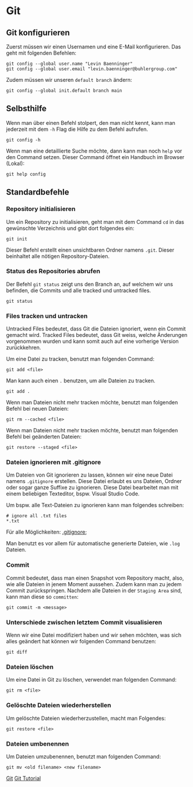 # Git

<show-structure depth="2"/>

## Git konfigurieren

Zuerst müssen wir einen Usernamen und eine E-Mail konfigurieren. Das geht mit folgenden Befehlen:

```Shell
git config --global user.name "Levin Baenninger"
git config --global user.email "levin.baenninger@buhlergroup.com"
```

Zudem müssen wir unseren `default branch` ändern:

```Shell
git config --global init.default branch main
```

## Selbsthilfe
Wenn man über einen Befehl stolpert, den man nicht kennt, kann man jederzeit mit dem `-h` Flag die Hilfe zu dem Befehl aufrufen.

```Shell
git config -h
```

Wenn man eine detaillierte Suche möchte, dann kann man noch `help` vor den Command setzen. Dieser Command öffnet ein Handbuch im Browser (Lokal):

```Shell
git help config
```

## Standardbefehle

### Repository initialisieren

Um ein Repository zu initialisieren, geht man mit dem Command `cd` in das gewünschte Verzeichnis und gibt dort folgendes ein:

```Shell
git init
```

Dieser Befehl erstellt einen unsichtbaren Ordner namens `.git`. Dieser beinhaltet alle nötigen Repository-Dateien.

### Status des Repositories abrufen

Der Befehl `git status` zeigt uns den Branch an, auf welchem wir uns befinden, die Commits und alle tracked und untracked files.

```Shell
git status
```

### Files tracken und untracken

Untracked Files bedeutet, dass Git die Dateien ignoriert, wenn ein Commit gemacht wird. Tracked Files bedeutet, dass Git weiss, welche Änderungen vorgenommen wurden und kann somit auch auf eine vorherige Version zurückkehren.

Um eine Datei zu tracken, benutzt man folgenden Command:

```Shell
git add <file>
```

Man kann auch einen `.` benutzen, um alle Dateien zu tracken.

```Shell
git add .
```

Wenn man Dateien nicht mehr tracken möchte, benutzt man folgenden Befehl bei neuen Dateien:

```Shell
git rm --cached <file>
```

Wenn man Dateien nicht mehr tracken möchte, benutzt man folgenden Befehl bei geänderten Dateien:

```Shell
git restore --staged <file>
```

### Dateien ignorieren mit .gitignore

Um Dateien von Git ignorieren zu lassen, können wir eine neue Datei namens `.gitignore` erstellen. Diese Datei erlaubt es uns Dateien, Ordner oder sogar ganze Suffixe zu ignorieren. Diese Datei bearbeitet man mit einem beliebigen Texteditor, bspw. Visual Studio Code. 

Um bspw. alle Text-Dateien zu ignorieren kann man folgendes schreiben:

```Text
# ignore all .txt files
*.txt
```

Für alle Möglichkeiten: [.gitignore](https://github.com/github/gitignore);

Man benutzt es vor allem für automatische generierte Dateien, wie `.log` Dateien.

### Commit

Commit bedeutet, dass man einen Snapshot vom Repository macht, also, wie alle Dateien in jenem Moment aussehen. Zudem kann man zu jedem Commit zurückspringen. Nachdem alle Dateien in der `Staging Area` sind, kann man diese so `committen`:

```Shell
git commit -m <message>
```

### Unterschiede zwischen letztem Commit visualisieren
Wenn wir eine Datei modifiziert haben und wir sehen möchten, was sich alles geändert hat können wir folgenden Command benutzen:

```Shell
git diff
```

### Dateien löschen

Um eine Datei in Git zu löschen, verwendet man folgenden Command:

```Shell
git rm <file>
```

### Gelöschte Dateien wiederherstellen

Um gelöschte Dateien wiederherzustellen, macht man Folgendes:

```Shell
git restore <file>
```

### Dateien umbenennen

Um Dateien umzubenennen, benutzt man folgenden Command:

```Shell
git mv <old filename> <new filename>
```

<!-- TODO - Make progress in Youtube Tutorial -->

<seealso>
    <category ref="useful">
        <a href="https://git-scm.com/">Git</a>
        <a href="https://www.youtube.com/watch?v=tRZGeaHPoaw">Git Tutorial</a>
    </category>
</seealso>